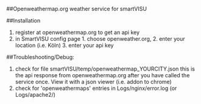 ##Openweathermap.org weather service for smartVISU

##Installation
1. register at openweathermap.org to get an api key
2. in SmartVISU config page 1. choose openweather.org, 2. enter your location (i.e. Köln) 3. enter your api key  


##Troubleshooting/Debug:
1. check for file smartVISU/temp/openweathermap_YOURCITY.json
	this is the api response from openweathermap.org after you have called the service once. 
	View it with a json viewer (i.e. addon to chrome)
2. check for 'openweathermaps' entries in Logs/nginx/error.log (or Logs/apache2/)
